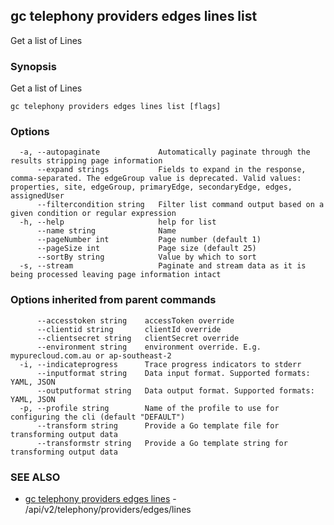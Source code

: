 ## gc telephony providers edges lines list

Get a list of Lines

### Synopsis

Get a list of Lines

```
gc telephony providers edges lines list [flags]
```

### Options

```
  -a, --autopaginate             Automatically paginate through the results stripping page information
      --expand strings           Fields to expand in the response, comma-separated. The edgeGroup value is deprecated. Valid values: properties, site, edgeGroup, primaryEdge, secondaryEdge, edges, assignedUser
      --filtercondition string   Filter list command output based on a given condition or regular expression
  -h, --help                     help for list
      --name string              Name
      --pageNumber int           Page number (default 1)
      --pageSize int             Page size (default 25)
      --sortBy string            Value by which to sort
  -s, --stream                   Paginate and stream data as it is being processed leaving page information intact
```

### Options inherited from parent commands

```
      --accesstoken string    accessToken override
      --clientid string       clientId override
      --clientsecret string   clientSecret override
      --environment string    environment override. E.g. mypurecloud.com.au or ap-southeast-2
  -i, --indicateprogress      Trace progress indicators to stderr
      --inputformat string    Data input format. Supported formats: YAML, JSON
      --outputformat string   Data output format. Supported formats: YAML, JSON
  -p, --profile string        Name of the profile to use for configuring the cli (default "DEFAULT")
      --transform string      Provide a Go template file for transforming output data
      --transformstr string   Provide a Go template string for transforming output data
```

### SEE ALSO

* [gc telephony providers edges lines](gc_telephony_providers_edges_lines.html)	 - /api/v2/telephony/providers/edges/lines


